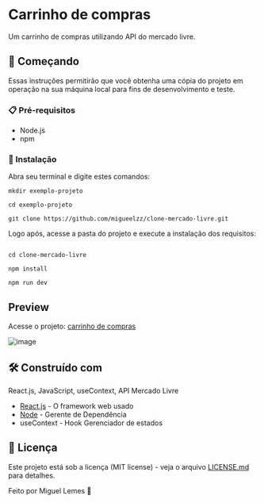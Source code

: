 # Carrinho de compras

Um carrinho de compras utilizando API do mercado livre.

## 🚀 Começando

Essas instruções permitirão que você obtenha uma cópia do projeto em operação na sua máquina local para fins de desenvolvimento e teste.

### 📋 Pré-requisitos

- Node.js
- npm

### 🔧 Instalação
Abra seu terminal e digite estes comandos:
```
mkdir exemplo-projeto

cd exemplo-projeto 

git clone https://github.com/migueelzz/clone-mercado-livre.git

```
Logo após, acesse a pasta do projeto e execute a instalação dos requisitos:
```

cd clone-mercado-livre

npm install

npm run dev

```

## Preview

Acesse o projeto: [carrinho de compras](https://shopping-cart-one-rho.vercel.app/)

![image](https://github.com/migueelzz/clone-mercado-livre/assets/74062845/0299c83d-6907-4f29-80af-75452d6d5fa2)



## 🛠️ Construído com

React.js, JavaScript, useContext, API Mercado Livre

* [React.js](https://pt-br.legacy.reactjs.org/) - O framework web usado
* [Node](https://nodejs.org/pt-br/download) - Gerente de Dependência
* useContext - Hook Gerenciador de estados

## 📄 Licença

Este projeto está sob a licença (MIT license) - veja o arquivo [LICENSE.md](https://github.com/migueelzz/clone-mercado-livre/blob/main/LICENSE) para detalhes.

Feito por Miguel Lemes 🚀
